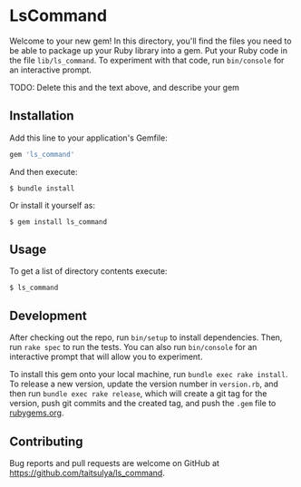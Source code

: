 # LsCommand

Welcome to your new gem! In this directory, you'll find the files you need to be able to package up your Ruby library into a gem. Put your Ruby code in the file `lib/ls_command`. To experiment with that code, run `bin/console` for an interactive prompt.

TODO: Delete this and the text above, and describe your gem

## Installation

Add this line to your application's Gemfile:

```ruby
gem 'ls_command'
```

And then execute:

    $ bundle install

Or install it yourself as:

    $ gem install ls_command

## Usage

To get a list of directory contents execute:

    $ ls_command

## Development

After checking out the repo, run `bin/setup` to install dependencies. Then, run `rake spec` to run the tests. You can also run `bin/console` for an interactive prompt that will allow you to experiment.

To install this gem onto your local machine, run `bundle exec rake install`. To release a new version, update the version number in `version.rb`, and then run `bundle exec rake release`, which will create a git tag for the version, push git commits and the created tag, and push the `.gem` file to [rubygems.org](https://rubygems.org).

## Contributing

Bug reports and pull requests are welcome on GitHub at https://github.com/taitsulya/ls_command.
